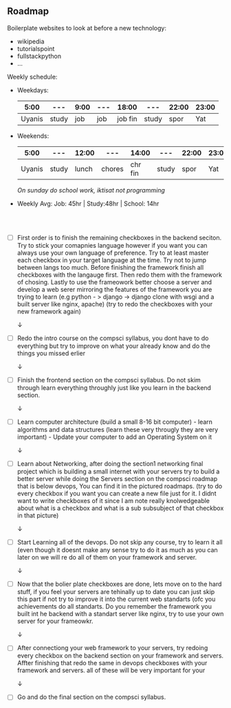 ## Roadmap

Boilerplate websites to look at before a new technology:
- wikipedia
- tutorialspoint
- fullstackpython
- ...

Weekly schedule:

- Weekdays:

  | 5:00 | --- | 9:00 | --- | 18:00 | --- | 22:00 | 23:00|
  |------|-----|------|-----|-------|-----|------|---|
  | Uyanis | study| job | job | job fin | study | spor | Yat |
  
- Weekends:

  |5:00| --- | 12:00 | --- | 14:00 | --- | 22:00 | 23:00 |
  |----|-----|-------|-----|-------|-----|-------|-------|
  |Uyanis| study | lunch | chores | chr fin | study | spor | Yat |

  *On sunday do school work, iktisat not programming*
  
- Weekly Avg:  Job: 45hr | Study:48hr | School: 14hr
  

<br>
<br>

- [ ] First order is to finish the remaining checkboxes in the backend seciton. Try to stick your comapnies language however if you want you can always use your own language of preference. Try to at least master each checkbox in your target language at the time. Try not to jump between langs too much. Before finishing the framework finish all checkboxes with the langauge first. Then redo them with the framework of chosing. Lastly to use the frameowork better choose a server and develop a web serer mirroring the features of the framework you are trying to learn (e.g python - > django -> django clone with wsgi and a built server like nginx, apache) (try to redo the checkboxes with your new framework again)

  &darr;

- [ ] Redo the intro course on the compsci syllabus, you dont have to do everything but try to improve on what your already know and do the things you missed erlier

  &darr;
  
- [ ] Finish the frontend section on the compsci syllabus. Do not skim through learn everything throughly just like you learn in the backend section.

  &darr;
  
- [ ] Learn computer architecture (build a small 8-16 bit computer) - learn algorithms and data structures (learn these very througly they are very important) - Update your computer to add an Operating System on it

  &darr;
  
- [ ] Learn about Networking, after doing the section1 networking final project which is building a small internet with your servers try to build a better server while doing the Servers section on the compsci roadmap that is below devops, You can find it in the pictured roadmaps. (try to do every checkbox if you want you can create a new file just for it. I didnt want to write checkboxes of it since I am note really knolwedgeable about what is a checkbox and what is a sub subsubject of that checkbox in that picture)

  &darr;
  
- [ ] Start Learning all of the devops. Do not skip any course, try to learn it all (even though it doesnt make any sense try to do it as much as you can later on we will re do all of them on your framework and server.

  &darr;
  
- [ ] Now that the bolier plate checkboxes are done, lets move on to the hard stuff, if you feel your servers are tehinally up to date you can just skip this part if not try to improve it into the current web standarts (ofc you achievements do all standarts. Do you remember the framework you built int he backend with a standart server like nginx, try to use your own server for your frameowkr.

  &darr;
  
- [ ] After connectiong your web framework to your servers, try redoing every checkbox on the backend section on your framework and servers. Affter finishing that redo the same in devops checkboxes with your framework and servers. all of these will be very important for your 
  
  &darr;
  
- [ ] Go and do the final section on the compsci syllabus.


